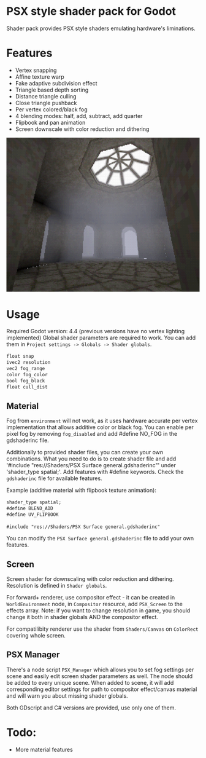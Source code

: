 # PSX style shader pack for Godot

Shader pack provides PSX style shaders emulating hardware's liminations.

# Features
- Vertex snapping
- Affine texture warp
- Fake adaptive subdivision effect
- Triangle based depth sorting
- Distance triangle culling
- Close triangle pushback
- Per vertex colored/black fog
- 4 blending modes: half, add, subtract, add quarter
- Flipbook and pan animation
- Screen downscale with color reduction and dithering

![Example screenshot](Example.png)

# Usage

Required Godot version: 4.4 (previous versions have no vertex lighting implemented)
Global shader parameters are required to work. You can add them in `Project settings -> Globals -> Shader globals`.
```
float snap
ivec2 resolution
vec2 fog_range
color fog_color
bool fog_black
float cull_dist
```

## Material
Fog from `environment` will not work, as it uses hardware accurate per vertex implementation that allows additive color or black fog.
You can enable per pixel fog by removing `fog_disabled` and add #define NO_FOG in the gdshaderinc file.

Additionally to provided shader files, you can create your own combinations.
What you need to do is to create shader file and add '#include "res://Shaders/PSX Surface general.gdshaderinc"' under 'shader_type spatial;'. Add features with #define keywords.
Check the `gdshaderinc` file for available features.

Example (additive material with flipbook texture animation):
```
shader_type spatial;
#define BLEND_ADD
#define UV_FLIPBOOK

#include "res://Shaders/PSX Surface general.gdshaderinc"
```

You can modify the `PSX Surface general.gdshaderinc` file to add your own features.

## Screen
Screen shader for downscaling with color reduction and dithering.
Resolution is defined in `Shader globals`.

For forward+ renderer, use compositor effect - it can be created in `WorldEnvironment` node, in `Compositor` resource, add `PSX_Screen` to the effects array.
Note: if you want to change resolution in game, you should change it both in shader globals AND the compositor effect.

For compatilibity renderer use the shader from `Shaders/Canvas` on `ColorRect` covering whole screen.

## PSX Manager
There's a node script `PSX_Manager` which allows you to set fog settings per scene and easily edit screen shader parameters as well.
The node should be added to every unique scene.
When added to scene, it will add corresponding editor settings for path to compositor effect/canvas material and will warn you about missing shader globals.

Both GDscript and C# versions are provided, use only one of them.

# Todo:
- More material features
